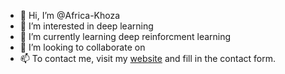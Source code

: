 - 👋 Hi, I’m @Africa-Khoza
- 👀 I’m interested in deep learning
- 🌱 I’m currently learning deep reinforcment learning
- 💞️ I’m looking to collaborate on 
- 📫 To contact me, visit my [website](https://africakhoza.co.za) and fill in the contact form. 

<!---
Africa-Khoza/Africa-Khoza is a ✨ special ✨ repository because its `README.md` (this file) appears on your GitHub profile.
You can click the Preview link to take a look at your changes.
--->
